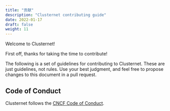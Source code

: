 ```yaml
---
title: "贡献"
description: "Clusternet contributing guide"
date: 2022-01-17
draft: false
weight: 11
---
```


Welcome to Clusternet!

First off, thanks for taking the time to contribute!

The following is a set of guidelines for contributing to Clusternet. These are just guidelines, not rules. Use your best judgment, and feel free to propose changes to this document in a pull request.

## Code of Conduct

Clusternet follows the [CNCF Code of Conduct](https://github.com/cncf/foundation/blob/master/code-of-conduct.md).
